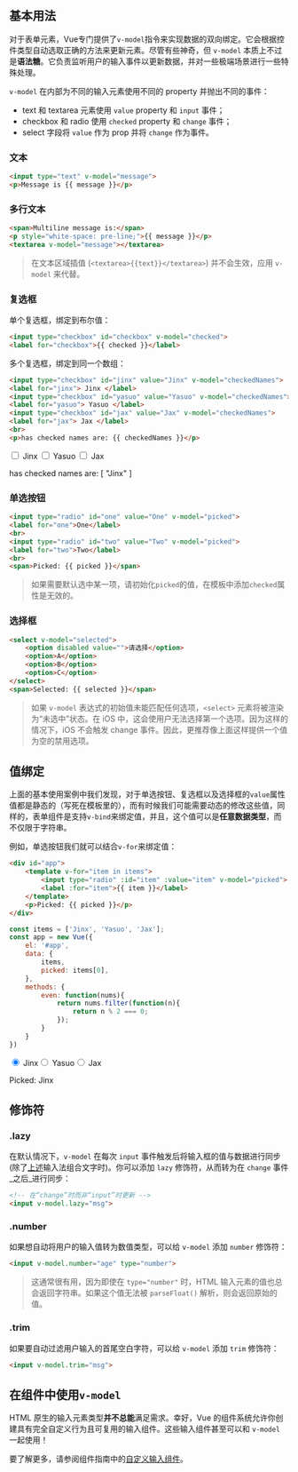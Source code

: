 ## 基本用法

对于表单元素，Vue专门提供了`v-model`指令来实现数据的双向绑定。它会根据控件类型自动选取正确的方法来更新元素。尽管有些神奇，但 `v-model` 本质上不过是**语法糖**。它负责监听用户的输入事件以更新数据，并对一些极端场景进行一些特殊处理。

`v-model` 在内部为不同的输入元素使用不同的 property 并抛出不同的事件：

- text 和 textarea 元素使用 `value` property 和 `input` 事件；
- checkbox 和 radio 使用 `checked` property 和 `change` 事件；
- select 字段将 `value` 作为 prop 并将 `change` 作为事件。

### 文本

```html
<input type="text" v-model="message">
<p>Message is {{ message }}</p>
```

### 多行文本

```html
<span>Multiline message is:</span>
<p style="white-space: pre-line;">{{ message }}</p>
<textarea v-model="message"></textarea>
```

> 在文本区域插值 (`<textarea>{{text}}</textarea>`) 并不会生效，应用 `v-model` 来代替。

### 复选框

单个复选框，绑定到布尔值：

```html
<input type="checkbox" id="checkbox" v-model="checked">
<label for="checkbox">{{ checked }}</label>
```

多个复选框，绑定到同一个数组：

```html
<input type="checkbox" id="jinx" value="Jinx" v-model="checkedNames">
<label for="jinx"> Jinx </label>
<input type="checkbox" id="yasuo" value="Yasuo" v-model="checkedNames">
<label for="yasuo"> Yasuo </label>
<input type="checkbox" id="jax" value="Jax" v-model="checkedNames">
<label for="jax"> Jax </label>
<br>
<p>has checked names are: {{ checkedNames }}</p>
```

<div id="app"><input type="checkbox" id="jinx" value="Jinx"> <label for="jinx"> Jinx </label> <input type="checkbox" id="yasuo" value="Yasuo"> <label for="yasuo"> Yasuo </label> <input type="checkbox" id="jax" value="Jax"> <label for="jax"> Jax </label> <br> <p>has checked names are: [
  "Jinx"
]</p></div>

### 单选按钮

```html
<input type="radio" id="one" value="One" v-model="picked">
<label for="one">One</label>
<br>
<input type="radio" id="two" value="Two" v-model="picked">
<label for="two">Two</label>
<br>
<span>Picked: {{ picked }}</span>
```

> 如果需要默认选中某一项，请初始化`picked`的值，在模板中添加`checked`属性是无效的。

### 选择框

```html
<select v-model="selected">
    <option disabled value="">请选择</option>
    <option>A</option>
    <option>B</option>
    <option>C</option>
</select>
<span>Selected: {{ selected }}</span>
```

> 如果 `v-model` 表达式的初始值未能匹配任何选项，`<select>` 元素将被渲染为“未选中”状态。在 iOS 中，这会使用户无法选择第一个选项。因为这样的情况下，iOS 不会触发 change 事件。因此，更推荐像上面这样提供一个值为空的禁用选项。

## 值绑定

上面的基本使用案例中我们发现，对于单选按钮、复选框以及选择框的`value`属性值都是静态的（写死在模板里的），而有时候我们可能需要动态的修改这些值，同样的，表单组件是支持`v-bind`来绑定值，并且，这个值可以是**任意数据类型**，而不仅限于字符串。

例如，单选按钮我们就可以结合`v-for`来绑定值：

```html
<div id="app">
    <template v-for="item in items">
        <input type="radio" :id="item" :value="item" v-model="picked">
        <label :for="item">{{ item }}</label>
    </template>
    <p>Picked: {{ picked }}</p>
</div>
```

```js
const items = ['Jinx', 'Yasuo', 'Jax'];
const app = new Vue({
    el: '#app',
    data: {
        items,
        picked: items[0],
    },
    methods: {
        even: function(nums){
     		return nums.filter(function(n){
                return n % 2 === 0;
            });
        }
    }
})
```

<div id="app"><input type="radio" checked id="Jinx" value="Jinx"> <label for="Jinx">Jinx</label><input type="radio" id="Yasuo" value="Yasuo"> <label for="Yasuo">Yasuo</label><input type="radio" id="Jax" value="Jax"> <label for="Jax">Jax</label> <p>Picked: Jinx</p></div>

## 修饰符

### .lazy

在默认情况下，`v-model` 在每次 `input` 事件触发后将输入框的值与数据进行同步 (除了[上述](https://cn.vuejs.org/v2/guide/forms.html#vmodel-ime-tip)输入法组合文字时)。你可以添加 `lazy` 修饰符，从而转为在 `change` 事件_之后_进行同步：

```html
<!-- 在“change”时而非“input”时更新 -->
<input v-model.lazy="msg">
```

### .number

如果想自动将用户的输入值转为数值类型，可以给 `v-model` 添加 `number` 修饰符：

```html
<input v-model.number="age" type="number">
```

> 这通常很有用，因为即使在 `type="number"` 时，HTML 输入元素的值也总会返回字符串。如果这个值无法被 `parseFloat()` 解析，则会返回原始的值。

### .trim

如果要自动过滤用户输入的首尾空白字符，可以给 `v-model` 添加 `trim` 修饰符：

```html
<input v-model.trim="msg">
```

## 在组件中使用`v-model`

HTML 原生的输入元素类型**并不总能**满足需求。幸好，Vue 的组件系统允许你创建具有完全自定义行为且可复用的输入组件。这些输入组件甚至可以和 `v-model` 一起使用！

要了解更多，请参阅组件指南中的[自定义输入组件](https://cn.vuejs.org/v2/guide/components-custom-events.html#自定义组件的-v-model)。